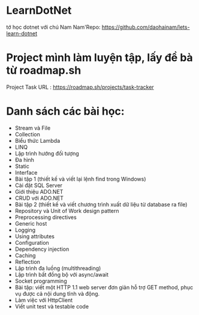 # LearnDotNet
tớ học dotnet với chú Nam
Nam'Repo: https://github.com/daohainam/lets-learn-dotnet
# Project mình làm luyện tập, lấy đề bà từ roadmap.sh
Project Task URL : https://roadmap.sh/projects/task-tracker
# Danh sách các bài học:

- Stream và File
- Collection
- Biểu thức Lambda
- LINQ
- Lập trình hướng đối tượng
- Đa hình
- Static
- Interface
- Bài tập 1 (thiết kế và viết lại lệnh find trong Windows)
- Cài đặt SQL Server
- Giới thiệu ADO.NET
- CRUD với ADO.NET
- Bài tập 2 (thiết kế và viết chương trình xuất dữ liệu từ database ra file)
- Repository và Unit of Work design pattern
- Preprocessing directives
- Generic host
- Logging
- Using attributes
- Configuration
- Dependency injection
- Caching
- Reflection
- Lập trình đa luồng (multithreading)
- Lập trình bất đồng bộ với async/await
- Socket programming
- Bài tập: viết một HTTP 1.1 web server đơn giản hỗ trợ GET method, phục vụ được cả nội dung tĩnh và động.
- Làm việc với HttpClient
- Viết unit test và testable code

